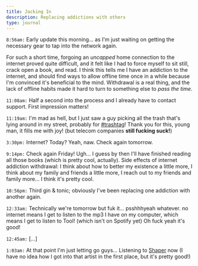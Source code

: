 ```yaml
---
title: Jacking In
description: Replacing addictions with others
type: journal
---
```


`8:56am:` Early update this morning... as I'm just waiting on getting the necessary gear to tap into the network again.

For such a short time, forgoing an _uncapped_ home connection to the internet proved quite difficult, and it felt like I had to force myself to sit still, crack open a book, and read. I think this tells me I have an addiction to the internet, and should find ways to allow offline time once in a while because I'm convinced it's beneficial to the mind. Withdrawal is a real thing, and the lack of offline habits made it hard to turn to something else to _pass the time_.

`11:08am:` Half a second into the process and I already have to contact support. First impression matters!

`11:19am:` I'm mad as hell, but I just saw a guy picking all the trash that's lying around in my street, probably for [#trashtag](https://twitter.com/search?q=%23trashtag)! Thank you for this, young man, it fills me with joy! (but telecom companies **still fucking suck!**)

`3:30pm:` Internet? Today? Yeah, naw. Check again tomorrow.

`9:14pm:` Check again Friday! Ugh... I guess by then I'll have finished reading all those books (which is pretty cool, actually). Side effects of internet addiction withdrawal: I think about how to better my existence a little more, I think about my family and friends a little more, I reach out to my friends and family more... I think it's pretty cool.

`10:56pm:` Third gin & tonic; obviously I've been replacing one addiction with another again.

`12:33am:` Technically we're tomorrow but fuk it... psshhhyeah whatever. no internet means I get to listen to the mp3 I have on my computer, which means I get to listen to Tool! (which isn't on Spotify yet) Oh fuck yeah it's good!

`12:45am:` [...]

`1:03am:` At that point I'm just letting go guys... Listening to [Shaper](https://www.last.fm/music/Shaper) now (I have no idea how I got into that artist in the first place, but it's pretty good!)
